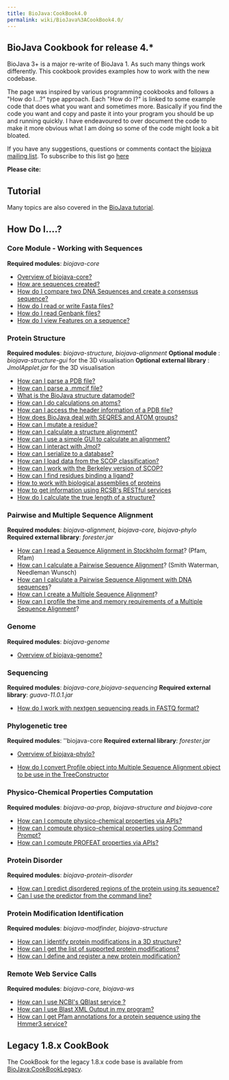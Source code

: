 ```yaml
---
title: BioJava:CookBook4.0
permalink: wiki/BioJava%3ACookBook4.0/
---
```


BioJava Cookbook for release 4.\*
---------------------------------

BioJava 3+ is a major re-write of BioJava 1. As such many things work
differently. This cookbook provides examples how to work with the new
codebase.

The page was inspired by various programming cookbooks and follows a
"How do I...?" type approach. Each "How do I?" is linked to some example
code that does what you want and sometimes more. Basically if you find
the code you want and copy and paste it into your program you should be
up and running quickly. I have endeavoured to over document the code to
make it more obvious what I am doing so some of the code might look a
bit bloated.

If you have any suggestions, questions or comments contact the [biojava
mailing list](mailto:biojava-l@biojava.org). To subscribe to this list
go [here](http://biojava.org/mailman/listinfo/biojava-l)

**Please cite:**

Tutorial
--------

Many topics are also covered in the [BioJava
tutorial](https://github.com/biojava/biojava-tutorial).

How Do I....?
-------------

### Core Module - Working with Sequences

**Required modules**: *biojava-core*

-   [Overview of biojava-core?](/wiki/BioJava:CookBook:Core:Overview "wikilink")
-   [How are sequences created?](/wiki/BioJava:CookBook:Core:Sequences "wikilink")
-   [How do I compare two DNA Sequences and create a consensus sequence?](/wiki/BioJava:CookBook:Core:SequenceCompare "wikilink")
-   [How do I read or write Fasta files?](/wiki/BioJava:CookBook:Core:FastaReadWrite "wikilink")
-   [How do I read Genbank files?](/wiki/BioJava:CookBook:Core:GenbankRead "wikilink")
-   [How do I view Features on a sequence?](/wiki/BioJava:CookBook:Core:SequenceFeaturePanel "wikilink")

### Protein Structure

**Required modules**: *biojava-structure, biojava-alignment* **Optional
module** : *biojava-structure-gui* for the 3D visualisation **Optional
external library** : *JmolApplet.jar* for the 3D visualisation

-   [How can I parse a PDB
    file?](/wiki/BioJava:CookBook:PDB:read3.0 "wikilink")
-   [How can I parse a .mmcif
    file?](/wiki/BioJava:CookBook:PDB:mmcif "wikilink")
-   [What is the BioJava structure
    datamodel?](/wiki/BioJava:CookBook:PDB:datamodel "wikilink")
-   [How can I do calculations on
    atoms?](/wiki/BioJava:CookBook:PDB:atomsCalc "wikilink")
-   [How can I access the header information of a PDB
    file?](/wiki/BioJava:CookBook:PDB:header "wikilink")
-   [How does BioJava deal with SEQRES and ATOM
    groups?](/wiki/BioJava:CookBook:PDB:seqres "wikilink")
-   [How can I mutate a
    residue?](/wiki/BioJava:CookBook:PDB:mutate "wikilink")
-   [How can I calculate a structure
    alignment?](/wiki/BioJava:CookBook:PDB:align "wikilink")
-   [How can I use a simple GUI to calculate an
    alignment?](/wiki/BioJava:CookBook:PDB:alignGUI "wikilink")
-   [How can I interact with
    Jmol?](/wiki/BioJava:CookBook:PDB:Jmol "wikilink")
-   [How can I serialize to a
    database?](/wiki/BioJava:CookBook:PDB:hibernate "wikilink")
-   [How can I load data from the SCOP
    classification?](/wiki/BioJava:CookBook:PDB:SCOP "wikilink")
-   [How can I work with the Berkeley version of
    SCOP?](/wiki/BioJava:CookBook:PDBP:BerkeleySCOP "wikilink")
-   [How can I find residues binding a
    ligand?](/wiki/BioJava:CookBook:PDB:ligands "wikilink")
-   [How to work with biological assemblies of
    proteins](/wiki/BioJava:CookBook:PDB:bioassembly "wikilink")
-   [How to get information using RCSB's RESTful
    services](/wiki/BioJava:CookBook:PDB:restful "wikilink")
-   [How do I calculate the true length of a
    structure?](/wiki/BioJava:CookBook:PDB:restful "wikilink")

### Pairwise and Multiple Sequence Alignment

**Required modules**: *biojava-alignment, biojava-core, biojava-phylo*
**Required external library**: *forester.jar*

-   [How can I read a Sequence Alignment in Stockholm format](/wiki/BioJava:CookBook3:Stockholm "wikilink")? (Pfam, Rfam)
-   [How can I calculate a Pairwise Sequence Alignment](/wiki/BioJava:CookBook3:PSA "wikilink")? (Smith Waterman, Needleman Wunsch)
-   [How can I calculate a Pairwise Sequence Alignment with DNA sequences](/wiki/BioJava:CookBook3:PSA_DNA "wikilink")?
-   [How can I create a Multiple Sequence Alignment](/wiki/BioJava:CookBook3:MSA "wikilink")?
-   [How can I profile the time and memory requirements of a Multiple Sequence Alignment](/wiki/BioJava:CookBook3:MSAProfiler "wikilink")?

### Genome

**Required modules**: *biojava-genome*

-   [Overview of
    biojava-genome?](/wiki/BioJava:CookBook:genome:Overview "wikilink")

### Sequencing

**Required modules**: *biojava-core*,*biojava-sequencing* **Required
external library**: *guava-11.0.1.jar*

-   [How do I work with nextgen sequencing reads in FASTQ
    format?](/wiki/BioJava:CookBook3:FASTQ "wikilink")

### Phylogenetic tree

**Required modules**: ''biojava-core **Required external library**:
*forester.jar*

-   [Overview of
    biojava-phylo?](/wiki/BioJava:CookBook:Phylo:Overview "wikilink")

<!-- -->

-   [How do I convert Profile object into Multiple Sequence Alignment
    object to be use in the
    TreeConstructor](/wiki/BioJava:CookBook:Phylo:ProfileToMSA "wikilink")

### Physico-Chemical Properties Computation

**Required modules**: *biojava-aa-prop, biojava-structure and
biojava-core*

-   [How can I compute physico-chemical properties via
    APIs?](/wiki/BioJava:CookBook:AAPROP:main "wikilink")
-   [How can I compute physico-chemical properties using Command
    Prompt?](/wiki/BioJava:CookBook:AAPROP:commandprompt "wikilink")
-   [How can I compute PROFEAT properties via
    APIs?](/wiki/BioJava:CookBook:AAPROP:profeat "wikilink")

### Protein Disorder

**Required modules**: *biojava-protein-disorder*

-   [How can I predict disordered regions of the protein using its
    sequence?](/wiki/BioJava:CookBook3:ProteinDisorder "wikilink")
-   [Can I use the predictor from the command
    line?](/wiki/BioJava:CookBook3:ProteinDisorderCLI "wikilink")

### Protein Modification Identification

**Required modules**: *biojava-modfinder, biojava-structure*

-   [How can I identify protein modifications in a 3D
    structure?](/wiki/BioJava:CookBook3:ModFinder "wikilink")
-   [How can I get the list of supported protein
    modifications?](/wiki/BioJava:CookBook3:SupportedProtMod "wikilink")
-   [How can I define and register a new protein
    modification?](/wiki/BioJava:CookBook3:AddProtMod "wikilink")

### Remote Web Service Calls

**Required modules**: *biojava-core, biojava-ws*

-   [How can I use NCBI's QBlast service
    ?](/wiki/BioJava:CookBook3:NCBIQBlastService "wikilink")
-   [How can I use Blast XML Output in my
    program?](/wiki/BioJava:CookBook3:ParsingBlastXMLOutput "wikilink")
-   [How can I get Pfam annotations for a protein sequence using the
    Hmmer3 service?](/wiki/BioJava:CookBook3:HmmerService "wikilink")

Legacy 1.8.x CookBook
---------------------

The CookBook for the legacy 1.8.x code base is available from
<BioJava:CookBookLegacy>.
